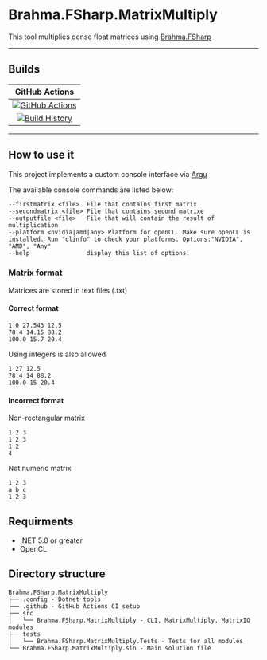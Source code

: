 # Brahma.FSharp.MatrixMultiply

This tool multiplies dense float matrices using [Brahma.FSharp](https://github.com/YaccConstructor/Brahma.FSharp)

---

## Builds

GitHub Actions |
:---: |
[![GitHub Actions](https://github.com/kirillgarbar/Brahma.FSharp.MatrixMultiply/workflows/Build%20master/badge.svg)](https://github.com/kirillgarbar/Brahma.FSharp.MatrixMultiply/actions?query=branch%3Amaster) |
[![Build History](https://buildstats.info/github/chart/kirillgarbar/Brahma.FSharp.MatrixMultiply)](https://github.com/kirillgarbar/Brahma.FSharp.MatrixMultiply/actions?query=branch%3Amaster) |

---

## How to use it

This project implements a custom console interface via [Argu](https://github.com/fsprojects/Argu)

The available console commands are listed below:

    --firstmatrix <file>  File that contains first matrix
    --secondmatrix <file> File that contains second matrixe
    --outputfile <file>   File that will contain the result of multiplication
    --platform <nvidia|amd|any> Platform for openCL. Make sure openCL is installed. Run "clinfo" to check your platforms. Options:"NVIDIA", "AMD", "Any"
    --help                display this list of options.

### Matrix format

Matrices are stored in text files (.txt)

#### Correct format

    1.0 27.543 12.5
    78.4 14.15 88.2
    100.0 15.7 20.4

Using integers is also allowed

    1 27 12.5
    78.4 14 88.2
    100.0 15 20.4

#### Incorrect format

Non-rectangular matrix
 
    1 2 3
    1 2 3
    1 2  
    4

Not numeric matrix

    1 2 3
    a b c
    1 2 3

## Requirments

  * .NET 5.0 or greater
  * OpenCL

## Directory structure

```
Brahma.FSharp.MatrixMultiply
├── .config - Dotnet tools
├── .github - GitHub Actions CI setup 
├── src
│   └── Brahma.FSharp.MatrixMultiply - CLI, MatrixMultiply, MatrixIO modules
├── tests
│   └── Brahma.FSharp.MatrixMultiply.Tests - Tests for all modules
└── Brahma.FSharp.MatrixMultiply.sln - Main solution file
```